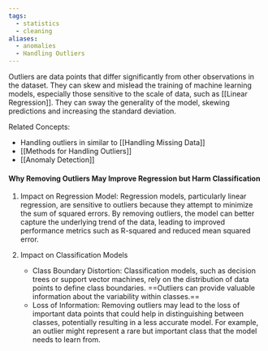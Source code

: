 ```yaml
---
tags:
  - statistics
  - cleaning
aliases:
  - anomalies
  - Handling Outliers
---
```

Outliers are data points that differ significantly from other observations in the dataset. They can skew and mislead the training of machine learning models, especially those sensitive to the scale of data, such as [[Linear Regression]]. They can sway the generality of the model, skewing predictions and increasing the standard deviation.

Related Concepts:
- Handling outliers in similar to [[Handling Missing Data]]
- [[Methods for Handling Outliers]]
- [[Anomaly Detection]]

#### Why Removing Outliers May Improve Regression but Harm Classification

1. Impact on Regression Model: Regression models, particularly linear regression, are sensitive to outliers because they attempt to minimize the sum of squared errors. By removing outliers, the model can better capture the underlying trend of the data, leading to improved performance metrics such as R-squared and reduced mean squared error.

1. Impact on Classification Models
    - Class Boundary Distortion: Classification models, such as decision trees or support vector machines, rely on the distribution of data points to define class boundaries. ==Outliers can provide valuable information about the variability within classes.==
    - Loss of Information: Removing outliers may lead to the loss of important data points that could help in distinguishing between classes, potentially resulting in a less accurate model. For example, an outlier might represent a rare but important class that the model needs to learn from.
